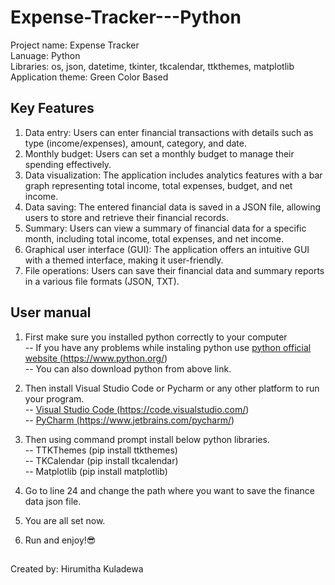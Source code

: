 # Expense-Tracker---Python

Project name: Expense Tracker<br>
Lanuage: Python<br>
Libraries: os, json, datetime, tkinter, tkcalendar, ttkthemes, matplotlib<br>
Application theme: Green Color Based

## Key Features

1. Data entry: Users can enter financial transactions with details such as type (income/expenses), amount, category, and date.<br>
2. Monthly budget: Users can set a monthly budget to manage their spending effectively.<br>
3. Data visualization: The application includes analytics features with a bar graph representing total income, total expenses, budget, and net income.<br>
4. Data saving: The entered financial data is saved in a JSON file, allowing users to store and retrieve their financial records.<br>
5. Summary: Users can view a summary of financial data for a specific month, including total income, total expenses, and net income.<br>
6. Graphical user interface (GUI): The application offers an intuitive GUI with a themed interface, making it user-friendly.<br>
7. File operations: Users can save their financial data and summary reports in a various file formats (JSON, TXT).

## User manual

1. First make sure you installed python correctly to your computer<br>
   -- If you have any problems while instaling python use <a href="https://www.python.org/">python official website (https://www.python.org/)</a><br>
   -- You can also download python from above link.<br>

2. Then install Visual Studio Code or Pycharm or any other platform to run your program.<br>
   -- <a href="https://code.visualstudio.com/">Visual Studio Code (https://code.visualstudio.com/)</a><br>
   -- <a href="https://www.jetbrains.com/pycharm/">PyCharm (https://www.jetbrains.com/pycharm/)</a><br>

3. Then using command prompt install below python libraries.<br>
   -- TTKThemes (pip install ttkthemes)<br>
   -- TKCalendar (pip install tkcalendar)<br>
   -- Matplotlib (pip install matplotlib)<br>

4. Go to line 24 and change the path where you want to save the finance data json file.<br>
   
5. You are all set now.<br>

6. Run and enjoy!😎<br>

##
Created by: Hirumitha Kuladewa
